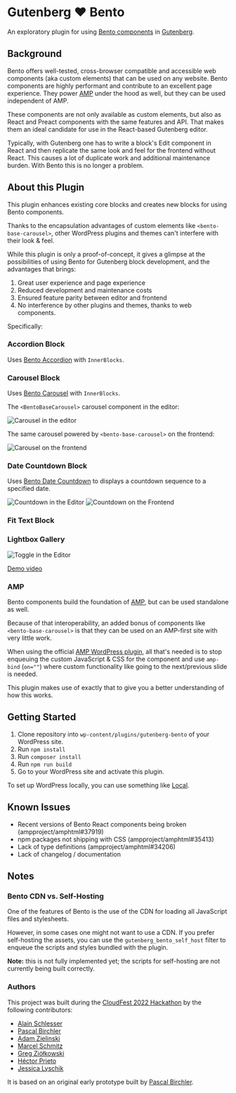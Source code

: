 # Gutenberg ❤️ Bento

An exploratory plugin for using [Bento components](https://amp.dev/documentation/guides-and-tutorials/start/bento_guide/) in [Gutenberg](https://github.com/WordPress/gutenberg).

## Background

Bento offers well-tested, cross-browser compatible and accessible web components (aka custom elements) that can be used on any website.
Bento components are highly performant and contribute to an excellent page experience. They power [AMP](https://amp.dev/) under the hood as well, but they can be used independent of AMP.

These components are not only available as custom elements, but also as React and Preact components with the same features and API.
That makes them an ideal candidate for use in the React-based Gutenberg editor.

Typically, with Gutenberg one has to write a block's Edit component in React and then replicate the same look and feel for the frontend without React. This causes a lot of duplicate work and additional maintenance burden.
With Bento this is no longer a problem.

## About this Plugin

This plugin enhances existing core blocks and creates new blocks for using Bento components.

Thanks to the encapsulation advantages of custom elements like `<bento-base-carousel>`, other WordPress plugins and themes can't interfere with their look & feel.

While this plugin is only a proof-of-concept, it gives a glimpse at the possibilities of using Bento for Gutenberg block development, and the advantages that brings:

1. Great user experience and page experience
2. Reduced development and maintenance costs
3. Ensured feature parity between editor and frontend
4. No interference by other plugins and themes, thanks to web components.

Specifically:

### Accordion Block

Uses [Bento Accordion](https://bentojs.dev/components/bento-accordion/) with `InnerBlocks`.

### Carousel Block

Uses [Bento Carousel](https://bentojs.dev/components/bento-carousel/) with `InnerBlocks`.

The `<BentoBaseCarousel>` carousel component in the editor:

![Carousel in the editor](https://user-images.githubusercontent.com/841956/127545477-478adba4-c8e1-4a69-b3da-a58dabf375a7.png)

The same carousel powered by `<bento-base-carousel>` on the frontend:

![Carousel on the frontend](https://user-images.githubusercontent.com/841956/127545504-9fa725b6-a52f-43c1-9da6-af4f4b0a9c69.png)

### Date Countdown Block

Uses [Bento Date Countdown](https://bentojs.dev/components/bento-date-countdown/) to displays a countdown sequence to a specified date.

![Countdown in the Editor](https://user-images.githubusercontent.com/841956/159172372-7b4db27f-5237-438f-b0db-1475bb5e6eb5.png)
![Countdown on the Frontend](https://user-images.githubusercontent.com/841956/159170942-831605af-12d0-4b85-9e18-700be4817009.png)

### Fit Text Block

### Lightbox Gallery

![Toggle in the Editor](https://user-images.githubusercontent.com/841956/159158387-f2da1f97-4859-448b-b112-896eb16ddb00.png)

[Demo video](https://user-images.githubusercontent.com/841956/159156776-345f13a5-ea05-4297-af3c-6b8acc50742a.mp4)

### AMP

Bento components build the foundation of [AMP](https://amp.dev/), but can be used standalone as well.

Because of that interoperability, an added bonus of components like `<bento-base-carousel>` is that they can be used on an AMP-first site with very little work.

When using the official [AMP WordPress plugin](https://wordpress.org/plugins/amp/), all that's needed is to stop enqueuing the custom JavaScript & CSS for the component
and use `amp-bind` (`on=""`) where custom functionality like going to the next/previous slide is needed.

This plugin makes use of exactly that to give you a better understanding of how this works.

## Getting Started

1. Clone repository into `wp-content/plugins/gutenberg-bento` of your WordPress site.
2. Run `npm install`
3. Run `composer install`
4. Run `npm run build`
5. Go to your WordPress site and activate this plugin.

To set up WordPress locally, you can use something like [Local](https://localwp.com/).

## Known Issues

* Recent versions of Bento React components being broken (ampproject/amphtml#37919)
* npm packages not shipping with CSS (ampproject/amphtml#35413)
* Lack of type definitions (ampproject/amphtml#34206)
* Lack of changelog / documentation

## Notes

### Bento CDN vs. Self-Hosting

One of the features of Bento is the use of the CDN for loading all JavaScript files and stylesheets.

However, in some cases one might not want to use a CDN.
If you prefer self-hosting the assets, you can use the `gutenberg_bento_self_host` filter to enqueue the scripts and styles bundled with the plugin.

**Note:** this is not fully implemented yet; the scripts for self-hosting are not currently being built correctly.

### Authors

This project was built during the [CloudFest 2022 Hackathon](https://www.cloudfest.com/hackathon) by the following contributors:

* [Alain Schlesser](https://github.com/schlessera)
* [Pascal Birchler](https://github.com/swissspidy)
* [Adam Zielinski](https://github.com/adamziel)
* [Marcel Schmitz](https://github.com/schmitzoide)
* [Greg Ziółkowski](https://github.com/gziolo)
* [Héctor Prieto](https://github.com/priethor)
* [Jessica Lyschik](https://github.com/luminuu)

It is based on an original early prototype built by [Pascal Birchler](https://github.com/swissspidy).
